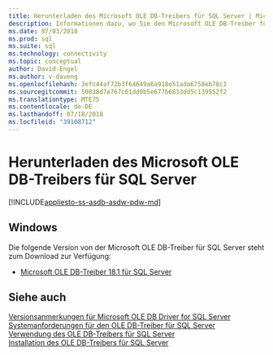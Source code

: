 ```yaml
---
title: Herunterladen des Microsoft OLE DB-Treibers für SQL Server | Microsoft-Dokumentation
description: Informationen dazu, wo Sie den Microsoft OLE DB-Treiber für SQL Server herunterladen können
ms.date: 07/03/2018
ms.prod: sql
ms.suite: sql
ms.technology: connectivity
ms.topic: conceptual
author: David-Engel
ms.author: v-daveng
ms.openlocfilehash: 3efc44af72b3f64649a6a918e51ada6758eb78c1
ms.sourcegitcommit: 50838d7e767c61dd0b5e677b6833dd5c139552f2
ms.translationtype: MTE75
ms.contentlocale: de-DE
ms.lasthandoff: 07/18/2018
ms.locfileid: "39108712"
---
```

# <a name="download-microsoft-ole-db-driver-for-sql-server"></a>Herunterladen des Microsoft OLE DB-Treibers für SQL Server

[!INCLUDE[appliesto-ss-asdb-asdw-pdw-md](../../includes/appliesto-ss-asdb-asdw-pdw-md.md)]

## <a name="windows"></a>Windows
Die folgende Version von der Microsoft OLE DB-Treiber für SQL Server steht zum Download zur Verfügung:
 * [Microsoft OLE DB-Treiber 18.1 für SQL Server](https://go.microsoft.com/fwlink/?linkid=871294)

## <a name="see-also"></a>Siehe auch
[Versionsanmerkungen für Microsoft OLE DB Driver for SQL Server](release-notes-for-oledb-driver-for-sql-server.md)  
[Systemanforderungen für den OLE DB-Treiber für SQL Server](system-requirements-for-oledb-driver-for-sql-server.md)  
[Verwendung des OLE DB-Treibers für SQL Server](when-to-use-oledb-driver-for-sql-server.md)  
[Installation des OLE DB-Treibers für SQL Server](applications/installing-oledb-driver-for-sql-server.md)

